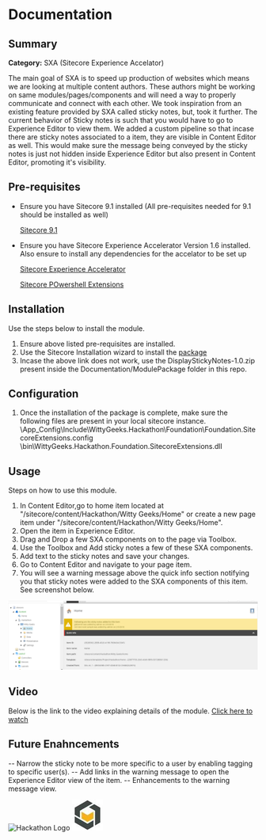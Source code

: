 ﻿# Documentation

## Summary

**Category:** SXA (Sitecore Experience Accelator)

The main goal of SXA is to speed up production of websites which means we are looking at multiple content authors. 
These authors might be working on same modules/pages/components and will need a way to properly communicate and connect with each other. 
We took inspiration from an existing feature provided by SXA called sticky notes, but, took it further. 
The current behavior of Sticky notes is such that you would have to go to Experience Editor to view them. 
We added a custom pipeline so that incase there are sticky notes associated to a item, they are visible in Content Editor as well.
This would make sure the message being conveyed by the sticky notes is just not hidden inside Experience Editor but also present in Content Editor, promoting it's visibility.

## Pre-requisites

- Ensure you have Sitecore 9.1 installed (All pre-requisites needed for 9.1 should be installed as well)

  [Sitecore 9.1](https://doc.sitecore.net/sitecore_experience_accelerator/setting_up_and_configuring "Sitecore 9.1")

- Ensure you have Sitecore Experience Accelerator Version 1.6 installed. Also ensure to install any dependencies for the accelator to be set up

  [Sitecore Experience Accelerator](https://doc.sitecore.net/sitecore_experience_accelerator/setting_up_and_configuring "Set up SXA")

  [Sitecore POwershell Extensions](https://marketplace.sitecore.net/Modules/Sitecore_PowerShell_console.aspx "Set up PowerShell Extensions")

## Installation

Use the steps below to install the module.

1. Ensure above listed pre-requisites are installed.
2. Use the Sitecore Installation wizard to install the [package](https://drive.google.com/open?id=1qUgFmeqrbuCKmoHgTchGwtjWoUS7HTU4 "package")
3. Incase the above link does not work, use the DisplayStickyNotes-1.0.zip present inside the Documentation/ModulePackage folder in this repo.


## Configuration

1. Once the installation of the package is complete, make sure the following files are present in your local sitecore instance.
    \App_Config\Include\WittyGeeks.Hackathon\Foundation\Foundation.SitecoreExtensions.config 
    \bin\WittyGeeks.Hackathon.Foundation.SitecoreExtensions.dll


## Usage

Steps on how to use this module.

1. In Content Editor,go to home item located at "/sitecore/content/Hackathon/Witty Geeks/Home" or create a new page item under "/sitecore/content/Hackathon/Witty Geeks/Home".
2. Open the item in Experience Editor.
3. Drag and Drop a few SXA components on to the page via Toolbox.
4. Use the Toolbox and Add sticky notes a few of these SXA components.
5. Add text to the sticky notes and save your changes.
6. Go to Content Editor and navigate to your page item.
7. You will see a warning message above the quick info section notifying you that sticky notes were added to the SXA components of this item. See screenshot below.

![Content Editor Warning](images/ContentEditorWarning.png?raw=true "Content Editor Warning")

## Video

Below is the link to the video explaining details of the module.
[Click here to watch](https://recordings.join.me/H8TFZihidUGXBwppem5_pw "Click here to watch") 

## Future Enahncements

-- Narrow the sticky note to be more specific to a user by enabling tagging to specific user(s). 
-- Add links in the warning message to open the Experience Editor view of the item.
-- Enhancements to the warning message view.

![Hackathon Logo](images/hackathon.png?raw=true "Hackathon Logo")
![Verndale Logo](images/verndale.jpg?raw=true "Verndale Logo")


